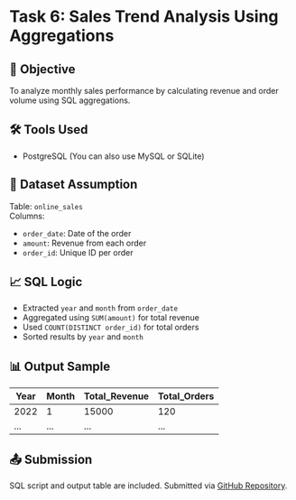 # Task 6: Sales Trend Analysis Using Aggregations

## 📌 Objective
To analyze monthly sales performance by calculating revenue and order volume using SQL aggregations.

## 🛠 Tools Used
- PostgreSQL (You can also use MySQL or SQLite)

## 📂 Dataset Assumption
Table: `online_sales`  
Columns:
- `order_date`: Date of the order
- `amount`: Revenue from each order
- `order_id`: Unique ID per order

## 📈 SQL Logic
- Extracted `year` and `month` from `order_date`
- Aggregated using `SUM(amount)` for total revenue
- Used `COUNT(DISTINCT order_id)` for total orders
- Sorted results by `year` and `month`

## 📊 Output Sample
| Year | Month | Total_Revenue | Total_Orders |
|------|-------|----------------|---------------|
| 2022 | 1     | 15000          | 120           |
| ...  | ...   | ...            | ...           |

## 📤 Submission
SQL script and output table are included. Submitted via [GitHub Repository](#).

